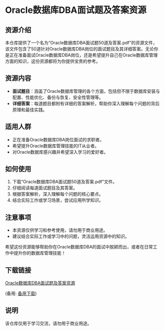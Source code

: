 # Oracle数据库DBA面试题及答案资源

## 资源介绍

本仓库提供了一个名为“Oracle数据库DBA面试题50道及答案.pdf”的资源文件，该文件包含了50道针对Oracle数据库DBA岗位的面试题目及其详细答案。无论你是正在准备面试Oracle数据库DBA岗位，还是希望提升自己在Oracle数据库管理方面的知识，这份资源都将为你提供宝贵的参考。

## 资源内容

- **面试题目**：涵盖了Oracle数据库管理的各个方面，包括但不限于数据库安装与配置、性能优化、备份与恢复、安全性管理等。
- **详细答案**：每道题目都附有详细的答案解析，帮助你深入理解每个问题的背后原理和最佳实践。

## 适用人群

- 正在准备Oracle数据库DBA岗位面试的求职者。
- 希望提升Oracle数据库管理技能的IT从业者。
- 对Oracle数据库感兴趣并希望深入学习的爱好者。

## 如何使用

1. 下载“Oracle数据库DBA面试题50道及答案.pdf”文件。
2. 仔细阅读每道面试题目及其答案。
3. 根据答案解析，深入理解每个问题的核心要点。
4. 结合实际工作或学习场景，尝试应用所学知识。

## 注意事项

- 本资源仅供学习和参考使用，请勿用于商业用途。
- 建议结合实际工作或学习中的问题，灵活运用资源中的知识。

希望这份资源能够帮助你在Oracle数据库DBA的面试中脱颖而出，或者在日常工作中提升你的数据库管理技能！

## 下载链接
[Oracle数据库DBA面试题及答案资源](https://pan.quark.cn/s/c6dbb399faeb) 

(备用: [备用下载](https://pan.baidu.com/s/1ofmsCzjXOWSEI0mE1dAnxw?pwd=1234))

## 说明

该仓库仅用于学习交流，请勿用于商业用途。
